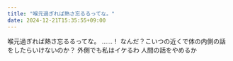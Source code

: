 ```yaml
---
title: "喉元過ぎれば熱さ忘るるってな。"
date: 2024-12-21T15:35:55+09:00
---
```

喉元過ぎれば熱さ忘るるってな。
……！
なんだ？こいつの近くで体の内側の話をしたらいけないのか？
外側でも私はイケるわ
人間の話をやめるか
